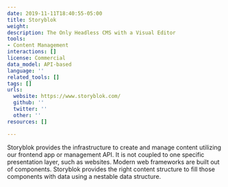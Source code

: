 ```yaml
---
date: 2019-11-11T18:40:55-05:00
title: Storyblok
weight: 
description: The Only Headless CMS with a Visual Editor
tools:
- Content Management
interactions: []
license: Commercial
data_model: API-based
language: ''
related_tools: []
tags: []
urls:
  website: https://www.storyblok.com/
  github: ''
  twitter: ''
  other: ''
resources: []

---
```

Storyblok provides the infrastructure to create and manage content utilizing our frontend app or management API. It is not coupled to one specific presentation layer, such as websites. Modern web frameworks are built out of components. Storyblok provides the right content structure to fill those components with data using a nestable data structure.